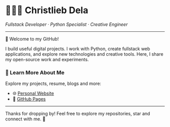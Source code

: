 <h1 align="left">👨🏻‍💻 Christlieb Dela</h1>
<p align="left">
  <i>Fullstack Developer · Python Specialist · Creative Engineer</i>
</p>

---

🚀 Welcome to my GitHub!

I build useful digital projects. I work with Python, create fullstack web applications, and explore new technologies and creative tools. Here, I share my open-source work and experiments.

### 🔗 Learn More About Me

Explore my projects, resume, blogs and more:
- 🌐 [Personal Website](https://christlieb-dela.vercel.app.bak)
- 📂 [GitHub Pages](https://christliebdela.github.io/my_website.bak/)

---

Thanks for dropping by! Feel free to explore my repositories, star and connect with me. 🫶
